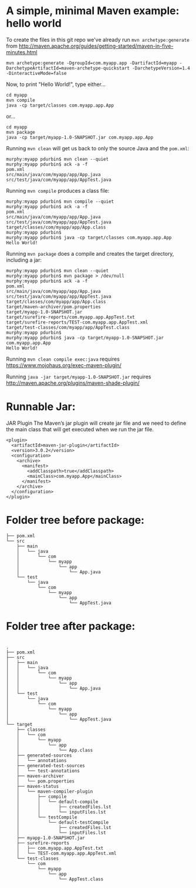 # A simple, minimal Maven example: hello world

To create the files in this git repo we've already run `mvn archetype:generate` from http://maven.apache.org/guides/getting-started/maven-in-five-minutes.html
    
    mvn archetype:generate -DgroupId=com.myapp.app -DartifactId=myapp -DarchetypeArtifactId=maven-archetype-quickstart -DarchetypeVersion=1.4 -DinteractiveMode=false

Now, to print "Hello World!", type either...

    cd myapp
    mvn compile
    java -cp target/classes com.myapp.app.App

or...

    cd myapp
    mvn package
    java -cp target/myapp-1.0-SNAPSHOT.jar com.myapp.app.App

Running `mvn clean` will get us back to only the source Java and the `pom.xml`:

    murphy:myapp pdurbin$ mvn clean --quiet
    murphy:myapp pdurbin$ ack -a -f
    pom.xml
    src/main/java/com/myapp/app/App.java
    src/test/java/com/myapp/app/AppTest.java

Running `mvn compile` produces a class file:

    murphy:myapp pdurbin$ mvn compile --quiet
    murphy:myapp pdurbin$ ack -a -f
    pom.xml
    src/main/java/com/myapp/app/App.java
    src/test/java/com/myapp/app/AppTest.java
    target/classes/com/myapp/app/App.class
    murphy:myapp pdurbin$ 
    murphy:myapp pdurbin$ java -cp target/classes com.myapp.app.App
    Hello World!

Running `mvn package` does a compile and creates the target directory, including a jar:

    murphy:myapp pdurbin$ mvn clean --quiet
    murphy:myapp pdurbin$ mvn package > /dev/null
    murphy:myapp pdurbin$ ack -a -f
    pom.xml
    src/main/java/com/myapp/app/App.java
    src/test/java/com/myapp/app/AppTest.java
    target/classes/com/myapp/app/App.class
    target/maven-archiver/pom.properties
    target/myapp-1.0-SNAPSHOT.jar
    target/surefire-reports/com.myapp.app.AppTest.txt
    target/surefire-reports/TEST-com.myapp.app.AppTest.xml
    target/test-classes/com/myapp/app/AppTest.class
    murphy:myapp pdurbin$ 
    murphy:myapp pdurbin$ java -cp target/myapp-1.0-SNAPSHOT.jar com.myapp.app.App
    Hello World!

Running `mvn clean compile exec:java` requires https://www.mojohaus.org/exec-maven-plugin/

Running `java -jar target/myapp-1.0-SNAPSHOT.jar` requires http://maven.apache.org/plugins/maven-shade-plugin/

# Runnable Jar:
JAR Plugin
The Maven’s jar plugin will create jar file and we need to define the main class that will get executed when we run the jar file.
```
<plugin>
  <artifactId>maven-jar-plugin</artifactId>
  <version>3.0.2</version>
  <configuration>
    <archive>
      <manifest>
        <addClasspath>true</addClasspath>
        <mainClass>com.myapp.App</mainClass>
      </manifest>
    </archive>
  </configuration>
</plugin>
```


# Folder tree before package:
```
├── pom.xml
└── src
    ├── main
    │   └── java
    │       └── com
    │           └── myapp
    │               └── app
    │                   └── App.java
    └── test
        └── java
            └── com
                └── myapp
                    └── app
                        └── AppTest.java

```
# Folder tree after package:
```

.
├── pom.xml
├── src
│   ├── main
│   │   └── java
│   │       └── com
│   │           └── myapp
│   │               └── app
│   │                   └── App.java
│   └── test
│       └── java
│           └── com
│               └── myapp
│                   └── app
│                       └── AppTest.java
└── target
    ├── classes
    │   └── com
    │       └── myapp
    │           └── app
    │               └── App.class
    ├── generated-sources
    │   └── annotations
    ├── generated-test-sources
    │   └── test-annotations
    ├── maven-archiver
    │   └── pom.properties
    ├── maven-status
    │   └── maven-compiler-plugin
    │       ├── compile
    │       │   └── default-compile
    │       │       ├── createdFiles.lst
    │       │       └── inputFiles.lst
    │       └── testCompile
    │           └── default-testCompile
    │               ├── createdFiles.lst
    │               └── inputFiles.lst
    ├── myapp-1.0-SNAPSHOT.jar
    ├── surefire-reports
    │   ├── com.myapp.app.AppTest.txt
    │   └── TEST-com.myapp.app.AppTest.xml
    └── test-classes
        └── com
            └── myapp
                └── app
                    └── AppTest.class
```
